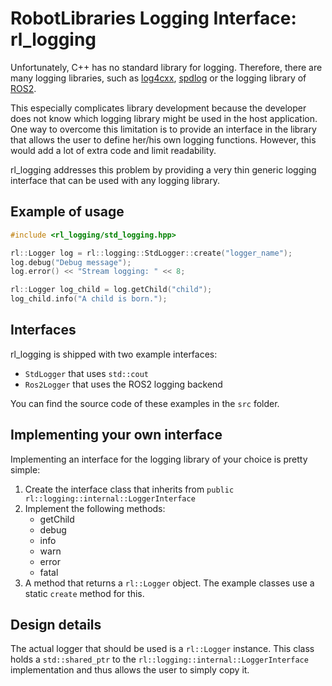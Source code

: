 # RobotLibraries Logging Interface: rl_logging

Unfortunately, C++ has no standard library for logging. Therefore, there are many logging libraries, such as [log4cxx](https://logging.apache.org/log4cxx), [spdlog](https://github.com/gabime/spdlog) or the logging library of [ROS2](https://index.ros.org/doc/ros2/).

This especially complicates library development because the developer does not know which logging library might be used in the host application. One way to overcome this limitation is to provide an interface in the library that allows the user to define her/his own logging functions. However, this would add a lot of extra code and limit readability.

rl_logging addresses this problem by providing a very thin generic logging interface that can be used with any logging library.

## Example of usage

```c++
#include <rl_logging/std_logging.hpp>

rl::Logger log = rl::logging::StdLogger::create("logger_name");
log.debug("Debug message");
log.error() << "Stream logging: " << 8;

rl::Logger log_child = log.getChild("child");
log_child.info("A child is born.");
```

## Interfaces

rl_logging is shipped with two example interfaces:

- `StdLogger` that uses `std::cout`
- `Ros2Logger` that uses the ROS2 logging backend

You can find the source code of these examples in the `src` folder.

## Implementing your own interface

Implementing an interface for the logging library of your choice is pretty simple:

1. Create the interface class that inherits from `public rl::logging::internal::LoggerInterface`
2. Implement the following methods:
      - getChild
      - debug
      - info
      - warn
      - error
      - fatal
3. A method that returns a `rl::Logger` object. The example classes use a static `create` method for this.

## Design details

The actual logger that should be used is a `rl::Logger` instance. This class holds a `std::shared_ptr` to the `rl::logging::internal::LoggerInterface` implementation and thus allows the user to simply copy it.
